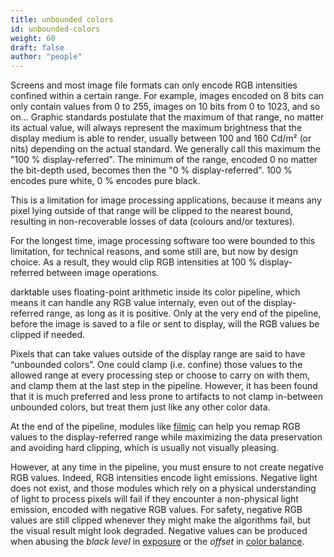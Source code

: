 ```yaml
---
title: unbounded colors
id: unbounded-colors
weight: 60
draft: false
author: "people"
---
```


Screens and most image file formats can only encode RGB intensities confined within a certain range. For example, images encoded on 8 bits can only contain values from 0 to 255, images on 10 bits from 0 to 1023, and so on… Graphic standards postulate that the maximum of that range, no matter its actual value, will always represent the maximum brightness that the display medium is able to render, usually between 100 and 160 Cd/m² (or nits) depending on the actual standard. We generally call this maximum the "100 % display-referred". The minimum of the range, encoded 0 no matter the bit-depth used, becomes then the "0 % display-referred". 100 % encodes pure white, 0 % encodes pure black.

This is a limitation for image processing applications, because it means any pixel lying outside of that range will be clipped to the nearest bound, resulting in non-recoverable losses of data (colours and/or textures).

For the longest time, image processing software too were bounded to this limitation, for technical reasons, and some still are, but now by design choice. As a result, they would clip RGB intensities at 100 % display-referred between image operations.

darktable uses floating-point arithmetic inside its color pipeline, which means it can handle any RGB value internaly, even out of the display-referred range, as long as it is positive. Only at the very end of the pipeline, before the image is saved to a file or sent to display, will the RGB values be clipped if needed.

Pixels that can take values outside of the display range are said to have “unbounded colors”. One could clamp (i.e. confine) those values to the allowed range at every processing step or choose to carry on with them, and clamp them at the last step in the pipeline. However, it has been found that it is much preferred and less prone to artifacts to not clamp in-between unbounded colors, but treat them just like any other color data.

At the end of the pipeline, modules like [filmic](../../module-reference/processing-modules/filmic-rgb.md) can help you remap RGB values to the display-referred range while maximizing the data preservation and avoiding hard clipping, which is usually not visually pleasing.

However, at any time in the pipeline, you must ensure to not create negative RGB values. Indeed, RGB intensities encode light emissions. Negative light does not exist, and those modules which rely on a physical understanding of light to process pixels will fail if they encounter a non-physical light emission, encoded with negative RGB values. For safety, negative RGB values are still clipped whenever they might make the algorithms fail, but the visual result might look degraded. Negative values can be produced when abusing the *black level* in [exposure](../../module-reference/processing-modules/exposure.md) or the *offset* in [color balance](../../module-reference/processing-modules/color-balance.md).
